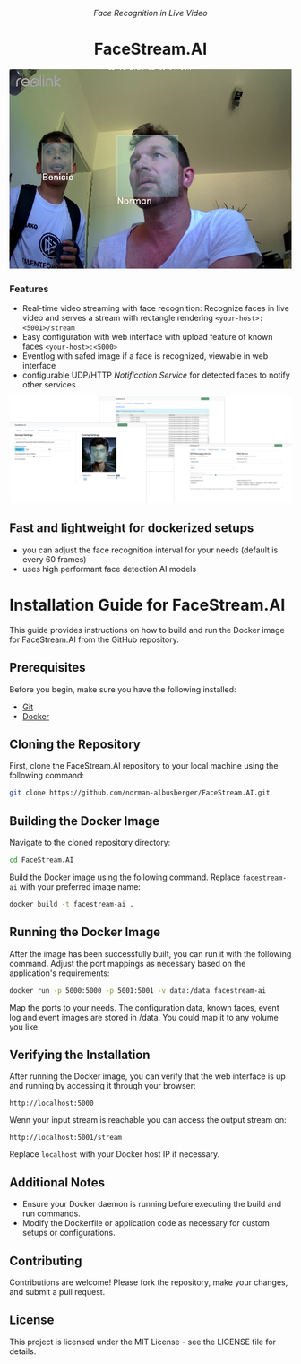 <p align="center"><em>Face Recognition in Live Video</em></p>
<h1 align="center">FaceStream.AI</h1>

![example homepage](example-image.jpg)

### Features
* Real-time video streaming with face recognition: Recognize faces in live video and serves a stream with rectangle rendering ``<your-host>:<5001>/stream``
* Easy configuration with web interface with upload feature of known faces ``<your-host>:<5000>``
* Eventlog with safed image if a face is recognized, viewable in web interface
* configurable UDP/HTTP *Notification Service* for detected faces to notify other services 

![Screenshots](screenshots.jpg)

## Fast and lightweight for dockerized setups
* you can adjust the face recognition interval for your needs (default is every 60 frames)
* uses high performant face detection AI models

# Installation Guide for FaceStream.AI

This guide provides instructions on how to build and run the Docker image for FaceStream.AI from the GitHub repository.

## Prerequisites

Before you begin, make sure you have the following installed:
- [Git](https://git-scm.com/downloads)
- [Docker](https://docs.docker.com/get-docker/)

## Cloning the Repository

First, clone the FaceStream.AI repository to your local machine using the following command:

```bash
git clone https://github.com/norman-albusberger/FaceStream.AI.git
```

## Building the Docker Image

Navigate to the cloned repository directory:

```bash
cd FaceStream.AI
```

Build the Docker image using the following command. Replace `facestream-ai` with your preferred image name:

```bash
docker build -t facestream-ai .
```

## Running the Docker Image

After the image has been successfully built, you can run it with the following command. Adjust the port mappings as necessary based on the application's requirements:

```bash
docker run -p 5000:5000 -p 5001:5001 -v data:/data facestream-ai
```
Map the ports to your needs. The configuration data, known faces, event log and event images are stored in /data. You could map it to any volume you like.

## Verifying the Installation

After running the Docker image, you can verify that the web interface is up and running by accessing it through your browser:

```
http://localhost:5000
```
Wenn your input stream is reachable you can access the output stream on:

```
http://localhost:5001/stream
```

Replace `localhost` with your Docker host IP if necessary.

## Additional Notes

- Ensure your Docker daemon is running before executing the build and run commands.
- Modify the Dockerfile or application code as necessary for custom setups or configurations.

## Contributing
Contributions are welcome! Please fork the repository, make your changes, and submit a pull request.

## License
This project is licensed under the MIT License - see the LICENSE file for details.
